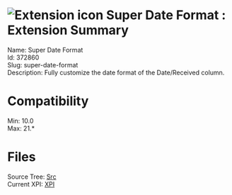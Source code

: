 # ![Extension icon](https://addons.thunderbird.net/user-media/addon_icons/372/372860-64.png?modified=1351333990) Super Date Format : Extension Summary

Name: Super Date Format  
Id: 372860  
Slug: super-date-format  
Description: Fully customize the date format of the Date/Received column.
  

# Compatibility
Min: 10.0  
Max: 21.*  

# Files

Source Tree: [Src](C:/Dev/Thunderbird/ThunderKdB/xall/xOther/372860-super-date-format/src)  
Current XPI: [XPI](C:/Dev/Thunderbird/ThunderKdB/xall/xOther/372860-super-date-format/xpi)  



